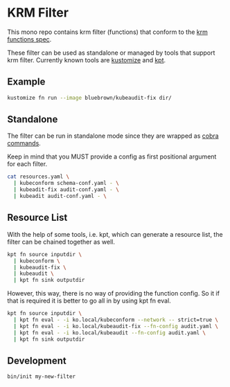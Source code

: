 # KRM Filter

This mono repo contains krm filter (functions) that conform to the [krm
functions
spec](https://github.com/kubernetes-sigs/kustomize/blob/master/cmd/config/docs/api-conventions/functions-spec.md).

These filter can be used as standalone or managed by tools that support krm
filter. Currently known tools are
[kustomize](https://kubectl.docs.kubernetes.io/guides/extending_kustomize/containerized_krm_functions/)
and [kpt](https://kpt.dev/book/04-using-functions/).

## Example

```bash
kustomize fn run --image bluebrown/kubeaudit-fix dir/
```

## Standalone

The filter can be run in standalone mode since they are wrapped as [cobra
commands](https://pkg.go.dev/sigs.k8s.io/kustomize/kyaml@v0.13.10/fn/framework/command#Build).

Keep in mind that you MUST provide a config as first positional argument for
each filter.

```bash
cat resources.yaml \
  | kubeconform schema-conf.yaml - \
  | kubeadit-fix audit-conf.yaml - \
  | kubeadit audit-conf.yaml - \
```

## Resource List

With the help of some tools, i.e. kpt, which can generate a resource list,
the filter can be chained together as well.

```bash
kpt fn source inputdir \
  | kubeconform \
  | kubeaudit-fix \
  | kubeaudit \
  | kpt fn sink outputdir
```

However, this way, there is no way of providing the function config. So it if that is required
it is better to go all in by using kpt fn eval.

```bash
kpt fn source inputdir \
  | kpt fn eval - -i ko.local/kubeconform --network -- strict=true \
  | kpt fn eval - -i ko.local/kubeaudit-fix --fn-config audit.yaml \
  | kpt fn eval - -i ko.local/kubeaudit --fn-config audit.yaml \
  | kpt fn sink outputdir
```

## Development

```bash
bin/init my-new-filter
```
